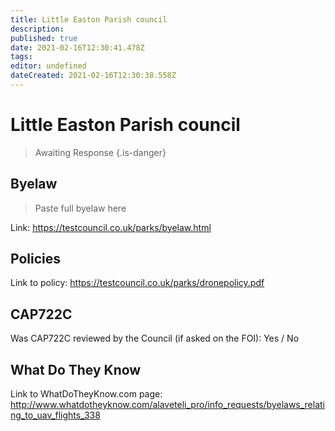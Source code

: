 ```yaml
---
title: Little Easton Parish council
description: 
published: true
date: 2021-02-16T12:30:41.478Z
tags: 
editor: undefined
dateCreated: 2021-02-16T12:30:38.558Z
---
```


# Little Easton Parish council
>  Awaiting Response
> {.is-danger}

## Byelaw
> Paste full byelaw here

Link:
https://testcouncil.co.uk/parks/byelaw.html

## Policies
Link to policy:
https://testcouncil.co.uk/parks/dronepolicy.pdf

## CAP722C

Was CAP722C reviewed by the Council (if asked on the FOI): Yes / No

## What Do They Know

Link to WhatDoTheyKnow.com page:
http://www.whatdotheyknow.com/alaveteli_pro/info_requests/byelaws_relating_to_uav_flights_338

